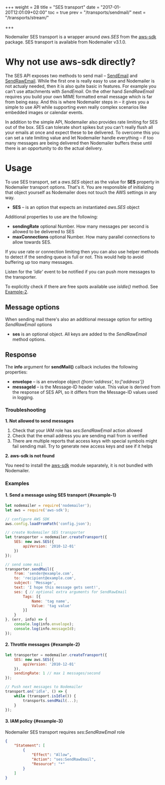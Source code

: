 +++
weight = 28
title = "SES transport"
date = "2017-01-20T12:01:09+02:00"
toc = true
prev = "/transports/sendmail/"
next = "/transports/stream/"

+++

Nodemailer SES transport is a wrapper around _aws.SES_ from the [aws-sdk](https://www.npmjs.com/package/aws-sdk) package. SES transport is available from Nodemailer v3.1.0.

# Why not use aws-sdk directly?

The SES API exposes two methods to send mail – [SendEmail](http://docs.aws.amazon.com/AWSJavaScriptSDK/latest/AWS/SES.html#sendEmail-property) and [SendRawEmail](http://docs.aws.amazon.com/AWSJavaScriptSDK/latest/AWS/SES.html#sendRawEmail-property). While the first one is really easy to use and Nodemailer is not actualy needed, then it is also quite basic in features. For example you can't use attachments with _SendEmail_. On the other hand _SendRawEmail_ requires you build your own MIME formatted email message which is far from being easy. And this is where Nodemailer steps in – it gives you a simple to use API while supporting even really complex scenarios like embedded images or calendar events.

In addition to the simple API, Nodemailer also provides rate limiting for SES out of the box. SES can tolerate short spikes but you can't really flush all your emails at once and expect these to be delivered. To overcome this you can set a rate limiting value and let Nodemailer handle everything – if too many messages are being delivered then Nodemailer buffers these until there is an opportunity to do the actual delivery.

# Usage

To use SES transport, set a _aws.SES_ object as the value for **SES** property in Nodemailer transport options. That's it. You are responsible of initializing that object yourself as Nodemailer does not touch the AWS settings in any way.

- **SES** – is an option that expects an instantiated _aws.SES_ object

Additional properties to use are the following:

- **sendingRate** optional Number. How many messages per second is allowed to be delivered to SES
- **maxConnections** optional Number. How many parallel connections to allow towards SES.

If you use rate or connection limiting then you can also use helper methods to detect if the sending queue is full or not. This would help to avoid buffering up too many messages.

Listen for the _'idle'_ event to be notified if you can push more messages to the transporter.

To explicitly check if there are free spots available use _isIdle()_ method. See [Example-2](#example-2).

## Message options

When sending mail there's also an additional message option for setting _SendRawEmail_ options

- **ses** is an optional object. All keys are added to the _SendRawEmail_ method options.

## Response

The **info** argument for **sendMail()** callback includes the following properties:

- **envelope** – is an envelope object _{from:'address', to:['address']}_
- **messageId** – is the Message-ID header value. This value is derived from the response of SES API, so it differs from the Message-ID values used in logging.

### Troubleshooting

**1\. Not allowed to send messages**

1. Check that your IAM role has _ses:SendRawEmail_ action allowed
2. Check that the email address you are sending mail from is verified
3. There are multiple reports that access keys with special symbols might fail sending mail. Try to generate new access keys and see if it helps

**2\. aws-sdk is not found**

You need to install the [aws-sdk](https://www.npmjs.com/package/aws-sdk) module separately, it is not bundled with Nodemailer.

### Examples

#### 1\. Send a message using SES transport {#example-1}

```javascript
let nodemailer = require('nodemailer');
let aws = require('aws-sdk');

// configure AWS SDK
aws.config.loadFromPath('config.json');

// create Nodemailer SES transporter
let transporter = nodemailer.createTransport({
    SES: new aws.SES({
        apiVersion: '2010-12-01'
    })
});

// send some mail
transporter.sendMail({
    from: 'sender@example.com',
    to: 'recipient@example.com',
    subject: 'Message',
    text: 'I hope this message gets sent!',
    ses: { // optional extra arguments for SendRawEmail
        Tags: [{
            Name: 'tag name',
            Value: 'tag value'
        }]
    }
}, (err, info) => {
    console.log(info.envelope);
    console.log(info.messageId);
});
```

#### 2\. Throttle messages {#example-2}

```javascript
let transporter = nodemailer.createTransport({
    SES: new aws.SES({
        apiVersion: '2010-12-01'
    }),
    sendingRate: 1 // max 1 messages/second
});

// Push next messages to Nodemailer
transport.on('idle', () => {
    while (transport.isIdle()) {
        transports.sendMail(...);
    }
});
```

#### 3\. IAM policy {#example-3}

Nodemailer SES transport requires *ses:SendRawEmail* role

```json
{
    "Statement": [
        {
            "Effect": "Allow",
            "Action": "ses:SendRawEmail",
            "Resource": "*"
        }
    ]
}
```

